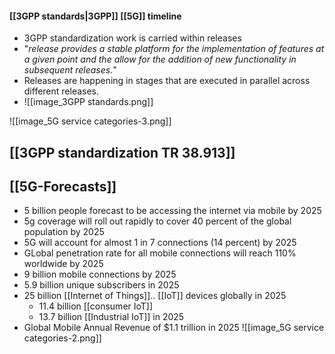 #### [[3GPP standards|3GPP]] [[5G]] timeline
- 3GPP standardization work is carried within releases
- "_release provides a stable platform for the implementation of features at a given point and the allow for the addition of new functionality in subsequent releases._"
- Releases are happening in stages that are executed in parallel across different releases.
- ![[image_3GPP standards.png]]

![[image_5G service categories-3.png]]

## [[3GPP standardization TR 38.913]] 
## [[5G-Forecasts]]
- 5 billion people forecast to be accessing the internet via mobile by 2025
- 5g coverage will roll out rapidly to cover 40 percent of the global population by 2025
- 5G will account for almost 1 in 7 connections (14 percent) by 2025
- GLobal penetration rate for all mobile connections will reach 110% worldwide by 2025
- 9 billion mobile connections by 2025
- 5.9 billion unique subscribers in 2025
- 25 billion [[Internet of Things]].. [[IoT]] devices globally in 2025
	- 11.4 billion [[consumer IoT]]
	- 13.7 billion [[Industrial IoT]] in 2025
- Global Mobile Annual Revenue of \$1.1 trillion in 2025
![[image_5G service categories-2.png]]

